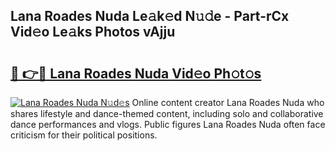 ## Lana Roades Nuda Le𝚊k𝚎d N𝚞𝚍e - Part-rCx Vid𝚎o Le𝚊ks Photos vAjju

# <h2><a href="http://fbb9k5b.evod.top/?m=Lana+Roades+Nuda">🔗 👉🔴 Lana Roades Nuda Vid𝚎o Ph𝚘t𝚘s</a></h2>

[![Lana Roades Nuda N𝚞d𝚎s](https://i.imgur.com/8V9OHl7.gif)](http://fbb9k5b.evod.top/?m=Lana+Roades+Nuda)
Online content creator Lana Roades Nuda who shares lifestyle and dance-themed content, including solo and collaborative dance performances and vlogs. Public figures Lana Roades Nuda often face criticism for their political positions. 
